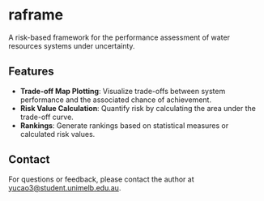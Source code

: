 # raframe
A risk-based framework for the performance assessment of water resources systems under uncertainty.

## Features
- **Trade-off Map Plotting**: Visualize trade-offs between system performance and the associated chance of achievement.
- **Risk Value Calculation**: Quantify risk by calculating the area under the trade-off curve.
- **Rankings**: Generate rankings based on statistical measures or calculated risk values.

## Contact
For questions or feedback, please contact the author at [yucao3@student.unimelb.edu.au](mailto:yucao3@student.unimelb.edu.au).
